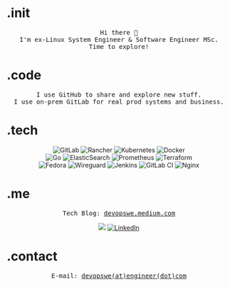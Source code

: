 # .init
<p align="center">
  <samp>
    Hi there 👋
    <br> I'm ex-Linux System Engineer & Software Engineer MSc.
    <br> Time to explore!
  </samp>
</p>


# .code
<p align="center">
  <samp>
    I use GitHub to share and explore new stuff. <br>
    I use on-prem GitLab for real prod systems and business.
  </samp>
</p>


# .tech
<p align="center">
  <div align="center">
    
  ![GitLab](https://img.shields.io/badge/gitlab-%23181717.svg?style=for-the-badge&logo=gitlab&logoColor=white)
  ![Rancher](https://img.shields.io/badge/rancher-%230075A8.svg?style=for-the-badge&logo=rancher&logoColor=white)
  ![Kubernetes](https://img.shields.io/badge/kubernetes-%23326ce5.svg?style=for-the-badge&logo=kubernetes&logoColor=white)
  ![Docker](https://img.shields.io/badge/docker-%230db7ed.svg?style=for-the-badge&logo=docker&logoColor=white)
  <br>
  ![Go](https://img.shields.io/badge/go-%2300ADD8.svg?style=for-the-badge&logo=go&logoColor=white)
  ![ElasticSearch](https://img.shields.io/badge/-ElasticSearch-005571?style=for-the-badge&logo=elasticsearch)
  ![Prometheus](https://img.shields.io/badge/Prometheus-E6522C?style=for-the-badge&logo=Prometheus&logoColor=white)
  ![Terraform](https://img.shields.io/badge/terraform-%235835CC.svg?style=for-the-badge&logo=terraform&logoColor=white)
  <br>
  ![Fedora](https://img.shields.io/badge/Fedora-294172?style=for-the-badge&logo=fedora&logoColor=white)
  ![Wireguard](https://img.shields.io/badge/wireguard-%2388171A.svg?style=for-the-badge&logo=wireguard&logoColor=white)
  ![Jenkins](https://img.shields.io/badge/jenkins-%232C5263.svg?style=for-the-badge&logo=jenkins&logoColor=white)
  ![GitLab CI](https://img.shields.io/badge/gitlab%20ci-%23181717.svg?style=for-the-badge&logo=gitlab&logoColor=white)
  ![Nginx](https://img.shields.io/badge/nginx-%23009639.svg?style=for-the-badge&logo=nginx&logoColor=white)
  </div>
</p>

# .me
<p align="center">
  <samp>
    Tech Blog:  
    <a href="https://devopswe.medium.com/" target="_blank">devopswe.medium.com</a> <br>
  </samp>
</p>
<div align="center">
  
![](https://komarev.com/ghpvc/?username=devopswe&style=for-the-badge) 
[![LinkedIn](https://img.shields.io/badge/linkedin-%230077B5.svg?style=for-the-badge&logo=linkedin&logoColor=white)](https://www.linkedin.com/in/devopswe/)
</div>

# .contact
<p align="center">
  <samp>
    E-mail: <a href="mailto:devopswe@engineer.com">devopswe(at)engineer(dot)com</a>
  </samp>
</p>
